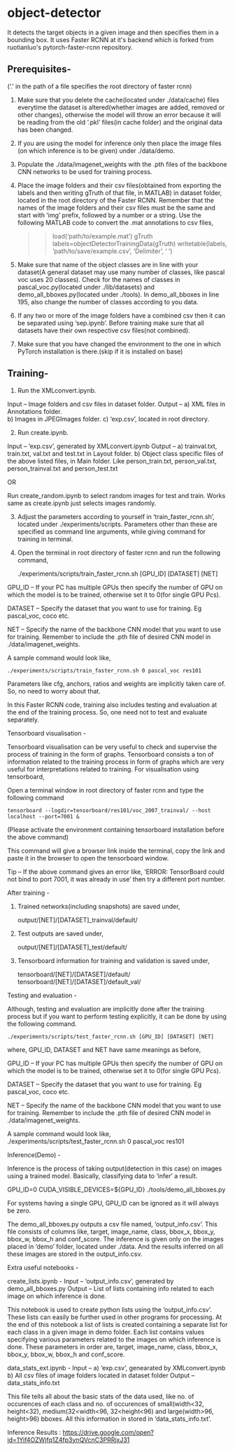 # object-detector
It detects the target objects in a given image and then specifies them in a bounding box. It uses Faster RCNN at it's backend which is forked from ruotianluo's pytorch-faster-rcnn repository.

## Prerequisites-
(‘.’ in the path of a file specifies the root directory of faster rcnn)

1. Make sure that you delete the cache(located under ./data/cache) files everytime the dataset is altered(whether images are added, removed or other changes), otherwise the model will throw an error because it will be reading from the old ‘.pkl’ files(in cache folder) and the original data has been changed.

2. If you are using the model for inference only then place the image files (on which inference is to be given) under ./data/demo.

3. Populate the ./data/imagenet_weights with the .pth files of the backbone CNN networks to be used for training process.

4. Place the image folders and their csv files(obtained from exporting the labels and then writing gTruth of that file, in MATLAB) in dataset folder, located in the root directory of the Faster RCNN. Remember that the names of the image folders and their csv files must be the same and start with ‘img’ prefix, followed by a number or a string. Use the following MATLAB code to convert the .mat annotations to csv files,

	>> load(‘path/to/example.mat’)
	>> gTruth
	>> labels=objectDetectorTrainingData(gTruth)
	>> writetable(labels, ‘path/to/save/example.csv’, ‘Delimiter’, ‘ ’)

5. Make sure that name of the object classes are in line with your dataset(A general dataset may use many number of classes, like pascal voc uses 20 classes). Check for the names of classes in pascal_voc.py(located under ./lib/datasets) and demo_all_bboxes.py(located under ./tools). In demo_all_bboxes in line 195, also change the number of classes according to you data.

6. If any two or more of the image folders have a combined csv then it can be separated using ‘sep.ipynb’. Before training make sure that all datasets have their own respective csv files(not combined).

7. Make sure that you have changed the environment to the one in which PyTorch installation is there.(skip if it is installed on base)

## Training-

1. Run the XMLconvert.ipynb.

Input – Image folders and csv files in dataset folder.
Output – a) XML files in Annotations folder.  
	     b) Images in JPEGImages folder.
	     c) ‘exp.csv’, located in root directory.

2. Run create.ipynb.

Input – ‘exp.csv’, generated by XMLconvert.ipynb
Output – a) trainval.txt, train.txt, val.txt and test.txt in Layout folder.
	     b) Object class specific files of the above listed files, in Main folder. Like  			     person_train.txt, person_val.txt, person_trainval.txt and person_test.txt

OR

Run create_random.ipynb to select random images for test and train. Works same as 	create.ipynb just selects images randomly.
	
3. Adjust the parameters according to yourself in ‘train_faster_rcnn.sh’, located under ./experiments/scripts. Parameters other than these are specified as command line arguments, while giving command for training in terminal.

4. Open the terminal in root directory of faster rcnn and run the following command,

	./experiments/scripts/train_faster_rcnn.sh [GPU_ID] [DATASET] [NET]

GPU_ID – If your PC has multiple GPUs then specify the number of GPU on which the model is to be trained, otherwise set it to 0(for single GPU Pcs).

DATASET – Specify the dataset that you want to use for training. Eg pascal_voc, coco etc.

NET – Specify the name of the backbone CNN model that you want to use for training. Remember to include the .pth file of desired CNN model in ./data/imagenet_weights.

A sample command would look like, 
	
	./experiments/scripts/train_faster_rcnn.sh 0 pascal_voc res101

Parameters like cfg, anchors, ratios and weights are implicitly taken care of. So, no need to worry about that.

In this Faster RCNN code, training also includes testing and evaluation at the end of the training process. So, one need not to test and evaluate separately.



Tensorboard visualisation - 

Tensorboard visualisation can be very useful to check and supervise the process of training in the form of graphs. Tensorboard consists a ton of information related to the training process in form of graphs which are very useful for interpretations related to training. For visualisation using tensorboard, 

Open a terminal window in root directory of faster rcnn and type the following command

	tensorboard --logdir=tensorboard/res101/voc_2007_trainval/ --host localhost --port=7001 &

(Please activate the environment containing tensorboard installation before the above command)


This command will give a browser link inside the terminal, copy the link and paste it in the browser to open the tensorboard window.

Tip – If the above command gives an error like, 
	‘ERROR: TensorBoard could not bind to port 7001, it was already in use’ 
then try a different port number.


After training - 

1. Trained networks(including snapshots) are saved under, 

	output/[NET]/[DATASET]_trainval/default/

2. Test outputs are saved under,

	output/[NET]/[DATASET]_test/default/

3. Tensorboard information for training and validation is saved under, 

	tensorboard/[NET]/[DATASET]/default/
	tensorboard/[NET]/[DATASET]/default_val/

Testing and evaluation - 

Although, testing and evaluation are implicitly done after the training process but if you want to perform testing explicitly, it can be done by using the following command.

	./experiments/scripts/test_faster_rcnn.sh [GPU_ID] [DATASET] [NET]

where, GPU_ID, DATASET and NET have same meanings as before,

GPU_ID – If your PC has multiple GPUs then specify the number of GPU on which the model is to be trained, otherwise set it to 0(for single GPU Pcs).

DATASET – Specify the dataset that you want to use for training. Eg pascal_voc, coco etc.

NET – Specify the name of the backbone CNN model that you want to use for training. Remember to include the .pth file of desired CNN model in ./data/imagenet_weights.

A sample command would look like, 
	./experiments/scripts/test_faster_rcnn.sh 0 pascal_voc res101


Inference(Demo) - 

Inference is the process of taking output(detection in this case) on images using a trained model. Basically, classifying data to ‘infer’ a result.

GPU_ID=0
CUDA_VISIBLE_DEVICES=${GPU_ID} ./tools/demo_all_bboxes.py

For systems having a single GPU, GPU_ID can be ignored as it will always be zero.

The demo_all_bboxes.py outputs a csv file named, ‘output_info.csv’. This file consists of columns like, target, image_name, class, bbox_x, bbox_y, bbox_w, bbox_h and conf_score. The inference is given only on the images placed in ‘demo’ folder, located under ./data. And the results inferred on all these images are stored in the output_info.csv.

Extra useful notebooks - 

create_lists.ipynb - 
Input – ‘output_info.csv’, generated by demo_all_bboxes.py
Output – List of lists containing info related to each image on which inference is done.

This notebook is used to create python lists using the ‘output_info.csv’. These lists can easily be further used in other programs for processing. At the end of this notebook a list of lists is created containing a separate list for each class in a given image in demo folder. Each list contains values specifying various parameters related to the images on which inference is done. These parameters in order are, target, image_name, class, bbox_x, bbox_y, bbox_w, bbox_h and conf_score.

data_stats_ext.ipynb -
Input – a) ‘exp.csv’, genearated by XMLconvert.ipynb
	  b) All csv files of image folders located in dataset folder
Output – data_stats_info.txt

This file tells all about the basic stats of the data used, like no. of occurences of each class and no. of occurences of small(width<32, height<32), medium(32<width<96, 32<height<96) and large(width>96, height>96) bboxes. All this information in stored in ‘data_stats_info.txt’.














Inference Results : https://drive.google.com/open?id=1Yif4OZWjfq1Z4fp3ynQVcnC3PRRjxJ31
